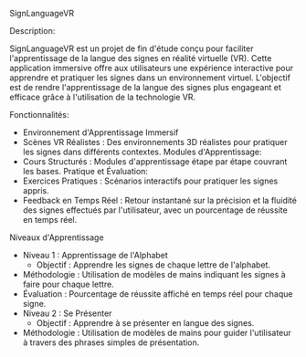 SignLanguageVR

Description:

SignLanguageVR est un projet de fin d'étude conçu pour faciliter l'apprentissage de la langue des signes en réalité virtuelle (VR).
Cette application immersive offre aux utilisateurs une expérience interactive pour apprendre et pratiquer les signes dans un environnement virtuel.
L'objectif est de rendre l'apprentissage de la langue des signes plus engageant et efficace grâce à l'utilisation de la technologie VR.

Fonctionnalités:
- Environnement d'Apprentissage Immersif
- Scènes VR Réalistes : Des environnements 3D réalistes pour pratiquer les signes dans différents contextes.
Modules d'Apprentissage:
- Cours Structurés : Modules d'apprentissage étape par étape couvrant les bases.
Pratique et Évaluation:
- Exercices Pratiques : Scénarios interactifs pour pratiquer les signes appris.
- Feedback en Temps Réel : Retour instantané sur la précision et la fluidité des signes effectués par l'utilisateur, avec un pourcentage de réussite en temps réel.

Niveaux d'Apprentissage
- Niveau 1 : Apprentissage de l'Alphabet
     - Objectif : Apprendre les signes de chaque lettre de l'alphabet.
- Méthodologie : Utilisation de modèles de mains indiquant les signes à faire pour chaque lettre.
- Évaluation : Pourcentage de réussite affiché en temps réel pour chaque signe.
- Niveau 2 : Se Présenter
    - Objectif : Apprendre à se présenter en langue des signes.
- Méthodologie : Utilisation de modèles de mains pour guider l'utilisateur à travers des phrases simples de présentation.






